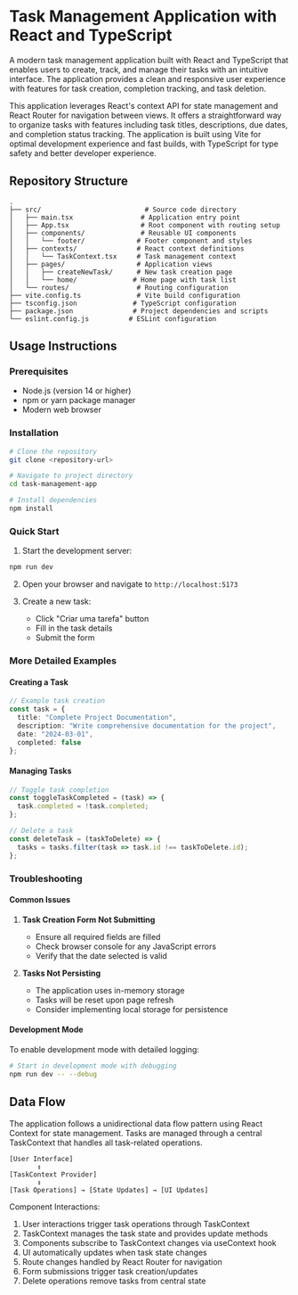 # Task Management Application with React and TypeScript

A modern task management application built with React and TypeScript that enables users to create, track, and manage their tasks with an intuitive interface. The application provides a clean and responsive user experience with features for task creation, completion tracking, and task deletion.

This application leverages React's context API for state management and React Router for navigation between views. It offers a straightforward way to organize tasks with features including task titles, descriptions, due dates, and completion status tracking. The application is built using Vite for optimal development experience and fast builds, with TypeScript for type safety and better developer experience.

## Repository Structure
```
.
├── src/                          # Source code directory
│   ├── main.tsx                 # Application entry point
│   ├── App.tsx                  # Root component with routing setup
│   ├── components/              # Reusable UI components
│   │   └── footer/             # Footer component and styles
│   ├── contexts/               # React context definitions
│   │   └── TaskContext.tsx     # Task management context
│   ├── pages/                  # Application views
│   │   ├── createNewTask/      # New task creation page
│   │   └── home/              # Home page with task list
│   └── routes/                 # Routing configuration
├── vite.config.ts              # Vite build configuration
├── tsconfig.json              # TypeScript configuration
├── package.json               # Project dependencies and scripts
└── eslint.config.js          # ESLint configuration
```

## Usage Instructions
### Prerequisites
- Node.js (version 14 or higher)
- npm or yarn package manager
- Modern web browser

### Installation
```bash
# Clone the repository
git clone <repository-url>

# Navigate to project directory
cd task-management-app

# Install dependencies
npm install
```

### Quick Start
1. Start the development server:
```bash
npm run dev
```

2. Open your browser and navigate to `http://localhost:5173`

3. Create a new task:
   - Click "Criar uma tarefa" button
   - Fill in the task details
   - Submit the form

### More Detailed Examples

#### Creating a Task
```typescript
// Example task creation
const task = {
  title: "Complete Project Documentation",
  description: "Write comprehensive documentation for the project",
  date: "2024-03-01",
  completed: false
};
```

#### Managing Tasks
```typescript
// Toggle task completion
const toggleTaskCompleted = (task) => {
  task.completed = !task.completed;
};

// Delete a task
const deleteTask = (taskToDelete) => {
  tasks = tasks.filter(task => task.id !== taskToDelete.id);
};
```

### Troubleshooting

#### Common Issues

1. **Task Creation Form Not Submitting**
   - Ensure all required fields are filled
   - Check browser console for any JavaScript errors
   - Verify that the date selected is valid

2. **Tasks Not Persisting**
   - The application uses in-memory storage
   - Tasks will be reset upon page refresh
   - Consider implementing local storage for persistence

#### Development Mode
To enable development mode with detailed logging:
```bash
# Start in development mode with debugging
npm run dev -- --debug
```

## Data Flow

The application follows a unidirectional data flow pattern using React Context for state management. Tasks are managed through a central TaskContext that handles all task-related operations.

```ascii
[User Interface]
       ↕
[TaskContext Provider]
       ↕
[Task Operations] → [State Updates] → [UI Updates]
```

Component Interactions:
1. User interactions trigger task operations through TaskContext
2. TaskContext manages the task state and provides update methods
3. Components subscribe to TaskContext changes via useContext hook
4. UI automatically updates when task state changes
5. Route changes handled by React Router for navigation
6. Form submissions trigger task creation/updates
7. Delete operations remove tasks from central state